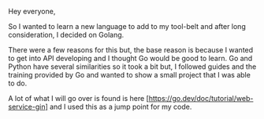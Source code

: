 Hey everyone,

So I wanted to learn a new language to add to my tool-belt and after long consideration, I decided on Golang. 

There were a few reasons for this but, the base reason is because I wanted to get into API developing and I thought Go would be good to learn. Go and Python have several similarities so it took a bit but, I followed guides and the training provided by Go and wanted to show a small project that I was able to do.

A lot of what I will go over is found is here [https://go.dev/doc/tutorial/web-service-gin] and I used this as a jump point for my code.

